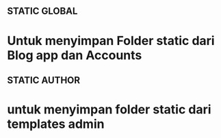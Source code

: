## STATIC GLOBAL
 # Untuk menyimpan Folder static dari Blog app dan Accounts

## STATIC AUTHOR
 # untuk menyimpan folder static dari templates admin